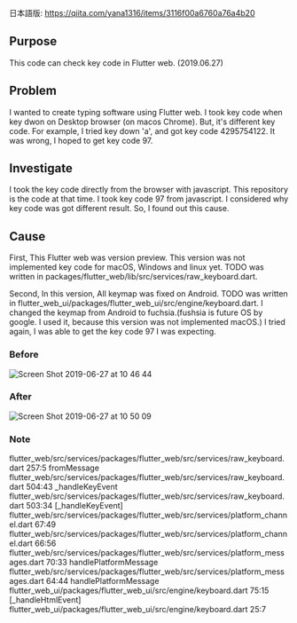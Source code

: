 日本語版: https://qiita.com/yana1316/items/3116f00a6760a76a4b20

## Purpose
This code can check key code in Flutter web. (2019.06.27)

## Problem
I wanted to create typing software using Flutter web.
I took key code when key dwon on Desktop browser (on macos Chrome).
But, it's different key code.
For example, I tried key down 'a', and got key code 4295754122.
It was wrong, I hoped to get key code 97.

## Investigate
I took the key code directly from the browser with javascript.
This repository is the code at that time.
I took key code 97 from javascript.
I considered why key code was got different result.
So, I found out this cause.

## Cause
First, This Flutter web was version preview. 
This version was not implemented key code for macOS, Windows and linux yet.
TODO was written in packages/flutter_web/lib/src/services/raw_keyboard.dart.

Second, In this version, All keymap was fixed on Android.
TODO was written in flutter_web_ui/packages/flutter_web_ui/src/engine/keyboard.dart.
I changed the keymap from Android to fuchsia.(fushsia is future OS by google. I used it, because this version was not implemented macOS.)
I tried again, I was able to get the key code 97 I was expecting.

### Before
![Screen Shot 2019-06-27 at 10 46 44](https://user-images.githubusercontent.com/423416/60227216-7167fe80-98c9-11e9-8641-11682ed24e3b.png)

### After
![Screen Shot 2019-06-27 at 10 50 09](https://user-images.githubusercontent.com/423416/60227219-7af16680-98c9-11e9-8ec6-ed8ffa9d3d46.png)

### Note
flutter_web/src/services/packages/flutter_web/src/services/raw_keyboard.dart 257:5       fromMessage
flutter_web/src/services/packages/flutter_web/src/services/raw_keyboard.dart 504:43      _handleKeyEvent
flutter_web/src/services/packages/flutter_web/src/services/raw_keyboard.dart 503:34      [_handleKeyEvent]
flutter_web/src/services/packages/flutter_web/src/services/platform_channel.dart 67:49   <fn>
flutter_web/src/services/packages/flutter_web/src/services/platform_channel.dart 66:56   <fn>
flutter_web/src/services/packages/flutter_web/src/services/platform_messages.dart 70:33  handlePlatformMessage
flutter_web/src/services/packages/flutter_web/src/services/platform_messages.dart 64:44  handlePlatformMessage
flutter_web_ui/packages/flutter_web_ui/src/engine/keyboard.dart 75:15                    [_handleHtmlEvent]
flutter_web_ui/packages/flutter_web_ui/src/engine/keyboard.dart 25:7                     <fn>